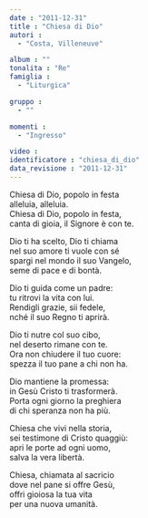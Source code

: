 ```yaml
---
date : "2011-12-31"
title : "Chiesa di Dio"
autori : 
  - "Costa, Villeneuve"

album : ""
tonalita : "Re"
famiglia : 
  - "Liturgica"

gruppo : 
  - ""

momenti : 
  - "Ingresso"

video : 
identificatore : "chiesa_di_dio"
data_revisione : "2011-12-31"
---
```

  
  
  
Chiesa di Dio, popolo in festa  
alleluia, alleluia.  
Chiesa di Dio, popolo in festa,  
canta di gioia, il Signore è con te.  
  
  
  
Dio ti ha scelto, Dio ti chiama  
nel suo amore ti vuole con sé  
spargi nel mondo il suo Vangelo,  
seme di pace e di bontà.  
  
  
  
  
Dio ti guida come un padre:  
tu ritrovi la vita con lui.  
Rendigli grazie, sii fedele,  
nché il suo Regno ti aprirà.  
  
  
  
  
Dio ti nutre col suo cibo,  
nel deserto rimane con te.  
Ora non chiudere il tuo cuore:  
spezza il tuo pane a chi non ha.  
  
  
  
  
Dio mantiene la promessa:  
in Gesù Cristo ti trasformerà.  
Porta ogni giorno la preghiera  
di chi speranza non ha più.  
  
  
  
  
  
Chiesa che vivi nella storia,  
sei testimone di Cristo quaggiù:  
apri le porte ad ogni uomo,  
salva la vera libertà.  
  
  
  
  
Chiesa, chiamata al sacricio  
dove nel pane si offre Gesù,  
offri gioiosa la tua vita  
per una nuova umanità.  
  
  
  
